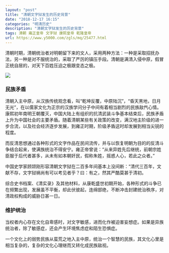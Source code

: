 ```yaml
---
layout: "post"
title: "清朝文字狱发生的历史背景"
date: "2018-12-17 16:15"
categories: "明清历史"
description: "清朝文字狱发生的历史背景"
tags: 清朝 雍正皇帝 文字狱 康熙皇帝 乾隆皇帝
url: https://www.y5000.com/zgls/mq/25477.html
---
```






清朝时期，清朝统治者对明朝留下来的文人，采用两种方法：一种是采取招抚办法，另一种是对不服统治的，采取了严厉的镇压手段。清朝是满清入侵中原，假冒正统自居的，对天下百姓压迫之极跟变态之极。

![](https://img.y5000.com/uploads/allimg/170912/8-1F9121J441535.jpg)

###  民族矛盾

清朝入主中原，从汉族传统观念看，叫“乾坤反覆，中原陆沉”，“昏天黑地，日月无光”，在以儒家文化为正宗的汉族学问分子中间有着相当剧烈的民族敌忾心情。康熙初年南明王朝覆灭，中国大陆上有组织的抗清武装斗争基本结束后，民族矛盾上升为中国社会的主要矛盾。随着清朝某些有关政策的改变，满汉地主阶级的进一步合流，以及社会经济逐步发展，到雍正时期，阶级矛盾这时却发展到相当尖锐的程度。

而反清思想通过各种形式的文字作品在民间流传，并与以恢复明朝为目的的反清斗争结合起来，使满族统治不得安宁。雍正帝曾说：“从来异姓先后继统，前朝宗姓臣服于后代者甚多，从未有如本朝奸民，假称朱姓，摇惑人心，若此之众者。”

中国史学家顾颉刚形容清朝文字狱在二百多年间基本上没间断：“清代三百年，文献不存，文字狱祸尚有可以考见者乎？曰：有之，然其严酷莫甚于清初。

综合史书档案、《清实录》及其他材料，从康乾盛世初期开始，各种形式的斗争已在频繁出现，发展虽不平衡，却此伏彼起，连绵部绝，不断冲击封建统治秩序，对清政权构成的威胁日甚一日。

###  维护统治

当权者内心存在文化自卑感时，对文字敏感，进而化作被迫害妄想症。如果是异族统治者，除了敏感症，还会产生环境焦虑症和陌生恐惧症。

一个文化上的弱势民族从蛮荒之地入主中原，统治一个智慧的民族，其文化心里是相当复杂的，复杂的文化心理继而又转化成民族敌视。
